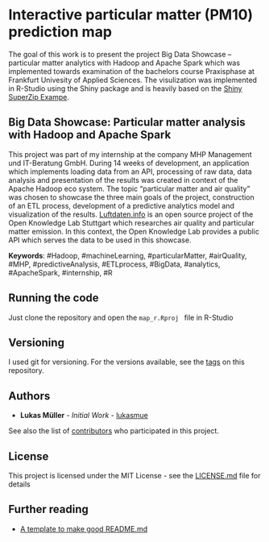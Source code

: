 # Interactive particular matter (PM10) prediction map

The goal of this work is to present the project Big Data Showcase – particular matter analytics with Hadoop and Apache Spark which was implemented towards examination of the bachelors course Praxisphase at Frankfurt Univesity of Applied Sciences. The visulization was implemented in R-Studio using the Shiny package and is heavily based on the [Shiny SuperZip Exampe](https://shiny.rstudio.com/gallery/superzip-example.html).

## Big Data Showcase: Particular matter analysis with Hadoop and Apache Spark
This project was part of my internship at the company MHP Management und IT-Beratung GmbH. During 14 weeks of development, an application which implements loading data from an API, processing of raw data, data analysis and presentation of the results was created in context of the Apache Hadoop eco system. The topic “particular matter and air quality” was chosen to showcase the three main goals of the project, construction of an ETL process, development of a predictive analytics model and visualization of the results. [Luftdaten.info](http://luftdaten.info) is an open source project of the Open Knowledge Lab Stuttgart which researches air quality and particular matter emission. In this context, the Open Knowledge Lab provides a public API which serves the data to be used in this showcase.

**Keywords**: #Hadoop, #machineLearning, #particularMatter, #airQuality, #MHP, #predictiveAnalysis, #ETLprocess, #BigData, #analytics, #ApacheSpark, #internship, #R

## Running the code

Just clone the repository and open the ```map_r.Rproj ``` file in R-Studio

## Versioning

I used git for versioning. For the versions available, see the [tags](https://github.com/lukasmue/pm10_prediction_map/tags) on this repository.


## Authors
* **Lukas Müller** - *Initial Work* - [lukasmue](https://github.com/lukasmue)

See also the list of [contributors](https://github.com/lukasmue/pm10_prediction_map/graphs/contributors) who participated in this project.

## License
This project is licensed under the MIT License - see the [LICENSE.md](https://github.com/lukasmue/pm10_prediction_map/blob/master/LICENSE.md) file for details

## Further reading
* [A template to make good README.md](https://gist.github.com/PurpleBooth/109311bb0361f32d87a2)
